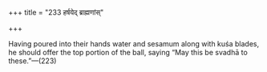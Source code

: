 +++
title = "233 हर्षयेद् ब्राह्मणांस्"

+++

Having poured into their hands water and sesamum along with kuśa blades, he should offer the top portion of the ball, saying “May this be svadhā to these.”—(223)